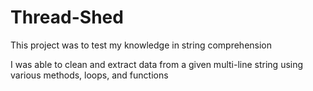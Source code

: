 # Thread-Shed
This project was to test my knowledge in string comprehension

I was able to clean and extract data from a given multi-line string using various methods, loops, and functions
